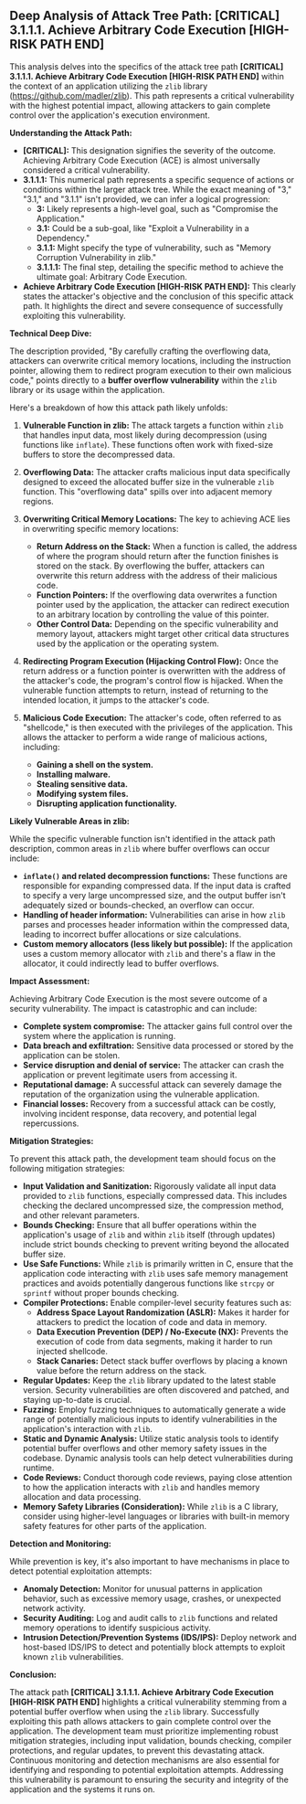 ## Deep Analysis of Attack Tree Path: [CRITICAL] 3.1.1.1. Achieve Arbitrary Code Execution [HIGH-RISK PATH END]

This analysis delves into the specifics of the attack tree path **[CRITICAL] 3.1.1.1. Achieve Arbitrary Code Execution [HIGH-RISK PATH END]** within the context of an application utilizing the `zlib` library (https://github.com/madler/zlib). This path represents a critical vulnerability with the highest potential impact, allowing attackers to gain complete control over the application's execution environment.

**Understanding the Attack Path:**

* **[CRITICAL]:** This designation signifies the severity of the outcome. Achieving Arbitrary Code Execution (ACE) is almost universally considered a critical vulnerability.
* **3.1.1.1:** This numerical path represents a specific sequence of actions or conditions within the larger attack tree. While the exact meaning of "3," "3.1," and "3.1.1" isn't provided, we can infer a logical progression:
    * **3:** Likely represents a high-level goal, such as "Compromise the Application."
    * **3.1:** Could be a sub-goal, like "Exploit a Vulnerability in a Dependency."
    * **3.1.1:** Might specify the type of vulnerability, such as "Memory Corruption Vulnerability in zlib."
    * **3.1.1.1:**  The final step, detailing the specific method to achieve the ultimate goal: Arbitrary Code Execution.
* **Achieve Arbitrary Code Execution [HIGH-RISK PATH END]:** This clearly states the attacker's objective and the conclusion of this specific attack path. It highlights the direct and severe consequence of successfully exploiting this vulnerability.

**Technical Deep Dive:**

The description provided, "By carefully crafting the overflowing data, attackers can overwrite critical memory locations, including the instruction pointer, allowing them to redirect program execution to their own malicious code," points directly to a **buffer overflow vulnerability** within the `zlib` library or its usage within the application.

Here's a breakdown of how this attack path likely unfolds:

1. **Vulnerable Function in zlib:** The attack targets a function within `zlib` that handles input data, most likely during decompression (using functions like `inflate`). These functions often work with fixed-size buffers to store the decompressed data.

2. **Overflowing Data:** The attacker crafts malicious input data specifically designed to exceed the allocated buffer size in the vulnerable `zlib` function. This "overflowing data" spills over into adjacent memory regions.

3. **Overwriting Critical Memory Locations:**  The key to achieving ACE lies in overwriting specific memory locations:
    * **Return Address on the Stack:** When a function is called, the address of where the program should return after the function finishes is stored on the stack. By overflowing the buffer, attackers can overwrite this return address with the address of their malicious code.
    * **Function Pointers:**  If the overflowing data overwrites a function pointer used by the application, the attacker can redirect execution to an arbitrary location by controlling the value of this pointer.
    * **Other Control Data:** Depending on the specific vulnerability and memory layout, attackers might target other critical data structures used by the application or the operating system.

4. **Redirecting Program Execution (Hijacking Control Flow):** Once the return address or a function pointer is overwritten with the address of the attacker's code, the program's control flow is hijacked. When the vulnerable function attempts to return, instead of returning to the intended location, it jumps to the attacker's code.

5. **Malicious Code Execution:** The attacker's code, often referred to as "shellcode," is then executed with the privileges of the application. This allows the attacker to perform a wide range of malicious actions, including:
    * **Gaining a shell on the system.**
    * **Installing malware.**
    * **Stealing sensitive data.**
    * **Modifying system files.**
    * **Disrupting application functionality.**

**Likely Vulnerable Areas in zlib:**

While the specific vulnerable function isn't identified in the attack path description, common areas in `zlib` where buffer overflows can occur include:

* **`inflate()` and related decompression functions:** These functions are responsible for expanding compressed data. If the input data is crafted to specify a very large uncompressed size, and the output buffer isn't adequately sized or bounds-checked, an overflow can occur.
* **Handling of header information:**  Vulnerabilities can arise in how `zlib` parses and processes header information within the compressed data, leading to incorrect buffer allocations or size calculations.
* **Custom memory allocators (less likely but possible):** If the application uses a custom memory allocator with `zlib` and there's a flaw in the allocator, it could indirectly lead to buffer overflows.

**Impact Assessment:**

Achieving Arbitrary Code Execution is the most severe outcome of a security vulnerability. The impact is catastrophic and can include:

* **Complete system compromise:** The attacker gains full control over the system where the application is running.
* **Data breach and exfiltration:** Sensitive data processed or stored by the application can be stolen.
* **Service disruption and denial of service:** The attacker can crash the application or prevent legitimate users from accessing it.
* **Reputational damage:**  A successful attack can severely damage the reputation of the organization using the vulnerable application.
* **Financial losses:**  Recovery from a successful attack can be costly, involving incident response, data recovery, and potential legal repercussions.

**Mitigation Strategies:**

To prevent this attack path, the development team should focus on the following mitigation strategies:

* **Input Validation and Sanitization:** Rigorously validate all input data provided to `zlib` functions, especially compressed data. This includes checking the declared uncompressed size, the compression method, and other relevant parameters.
* **Bounds Checking:** Ensure that all buffer operations within the application's usage of `zlib` and within `zlib` itself (through updates) include strict bounds checking to prevent writing beyond the allocated buffer size.
* **Use Safe Functions:**  While `zlib` is primarily written in C, ensure that the application code interacting with `zlib` uses safe memory management practices and avoids potentially dangerous functions like `strcpy` or `sprintf` without proper bounds checking.
* **Compiler Protections:** Enable compiler-level security features such as:
    * **Address Space Layout Randomization (ASLR):** Makes it harder for attackers to predict the location of code and data in memory.
    * **Data Execution Prevention (DEP) / No-Execute (NX):** Prevents the execution of code from data segments, making it harder to run injected shellcode.
    * **Stack Canaries:** Detect stack buffer overflows by placing a known value before the return address on the stack.
* **Regular Updates:** Keep the `zlib` library updated to the latest stable version. Security vulnerabilities are often discovered and patched, and staying up-to-date is crucial.
* **Fuzzing:** Employ fuzzing techniques to automatically generate a wide range of potentially malicious inputs to identify vulnerabilities in the application's interaction with `zlib`.
* **Static and Dynamic Analysis:** Utilize static analysis tools to identify potential buffer overflows and other memory safety issues in the codebase. Dynamic analysis tools can help detect vulnerabilities during runtime.
* **Code Reviews:** Conduct thorough code reviews, paying close attention to how the application interacts with `zlib` and handles memory allocation and data processing.
* **Memory Safety Libraries (Consideration):** While `zlib` is a C library, consider using higher-level languages or libraries with built-in memory safety features for other parts of the application.

**Detection and Monitoring:**

While prevention is key, it's also important to have mechanisms in place to detect potential exploitation attempts:

* **Anomaly Detection:** Monitor for unusual patterns in application behavior, such as excessive memory usage, crashes, or unexpected network activity.
* **Security Auditing:** Log and audit calls to `zlib` functions and related memory operations to identify suspicious activity.
* **Intrusion Detection/Prevention Systems (IDS/IPS):**  Deploy network and host-based IDS/IPS to detect and potentially block attempts to exploit known `zlib` vulnerabilities.

**Conclusion:**

The attack path **[CRITICAL] 3.1.1.1. Achieve Arbitrary Code Execution [HIGH-RISK PATH END]** highlights a critical vulnerability stemming from a potential buffer overflow when using the `zlib` library. Successfully exploiting this path allows attackers to gain complete control over the application. The development team must prioritize implementing robust mitigation strategies, including input validation, bounds checking, compiler protections, and regular updates, to prevent this devastating attack. Continuous monitoring and detection mechanisms are also essential for identifying and responding to potential exploitation attempts. Addressing this vulnerability is paramount to ensuring the security and integrity of the application and the systems it runs on.
